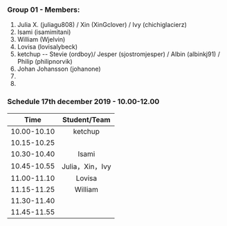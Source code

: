 ### Group 01 - Members:
1. Julia X. (juliagu808) / Xin (XinGclover) / Ivy (chichiglacierz)
2. Isami (isamimitani)
3. William (Wjelvin)
4. Lovisa (lovisalybeck)
5. ketchup -- Stevie (ordboy)/ Jesper (sjostromjesper) / Albin (albinkj91) / Philip (philipnorvik)
6. Johan Johansson (johanone)
7.
8.

### Schedule 17th december 2019 - 10.00-12.00

| Time        |  Student/Team | 
|-------------|:-------------:|
| 10.00-10.10 |     ketchup   |
| 10.15-10.25 |               |
| 10.30-10.40 |   Isami       |
| 10.45-10.55 | Julia，Xin，Ivy
| 11.00-11.10 |   Lovisa      |
| 11.15-11.25 |    William    |
| 11.30-11.40 |               |
| 11.45-11.55 |               |

